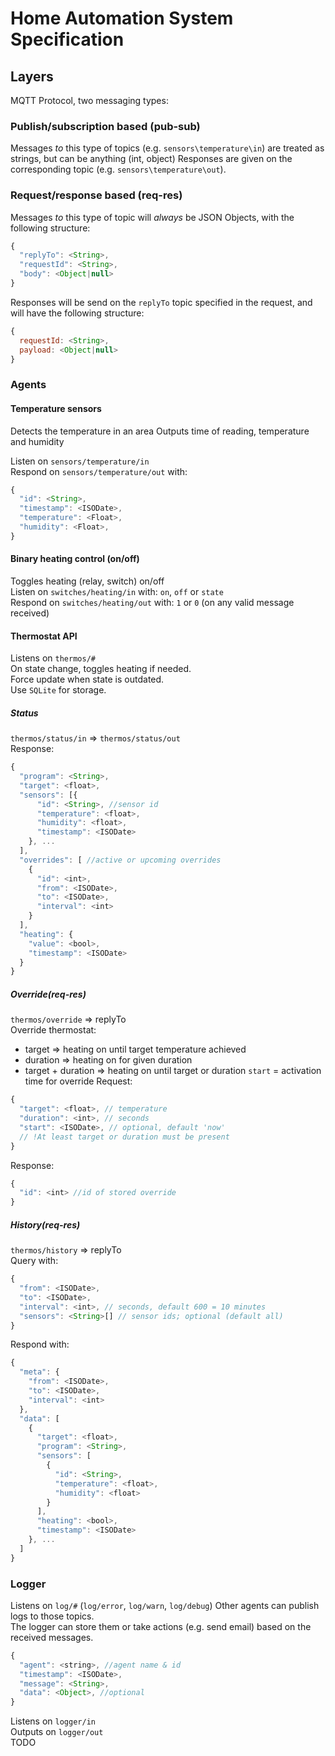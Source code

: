 # Home Automation System Specification

## Layers
MQTT Protocol, two messaging types:
### Publish/subscription based (pub-sub)
Messages *to* this type of topics (e.g. `sensors\temperature\in`) are treated as strings, but can be anything (int, object)
Responses are given on the corresponding topic (e.g. `sensors\temperature\out`).

### Request/response based (req-res)
Messages *to* this type of topic will *always* be JSON Objects, with the following structure:
```js
{
  "replyTo": <String>,
  "requestId": <String>,
  "body": <Object|null>
}
```
Responses will be send on the `replyTo` topic specified in the request, and will have the following structure:
```js
{
  requestId: <String>,
  payload: <Object|null>
}
```


### Agents
#### Temperature sensors
Detects the temperature in an area
Outputs time of reading, temperature and humidity

Listen on `sensors/temperature/in`  
Respond on `sensors/temperature/out` with:
```js
{
  "id": <String>,
  "timestamp": <ISODate>,
  "temperature": <Float>,
  "humidity": <Float>,
}
```

#### Binary heating control (on/off)
Toggles heating (relay, switch) on/off  
Listen on `switches/heating/in` with: `on`, `off` or `state`  
Respond on `switches/heating/out` with: `1` or `0` (on any valid message received)


#### Thermostat API
Listens on `thermos/#`  
On state change, toggles heating if needed.  
Force update when state is outdated.  
Use `SQLite` for storage. 

##### Status
`thermos/status/in` => `thermos/status/out`  
Response:
```js
{
  "program": <String>,
  "target": <float>,
  "sensors": [{
      "id": <String>, //sensor id
      "temperature": <float>,
      "humidity": <float>,
      "timestamp": <ISODate>
    }, ...
  ],
  "overrides": [ //active or upcoming overrides
    {
      "id": <int>,
      "from": <ISODate>,
      "to": <ISODate>,
      "interval": <int>
    }
  ],
  "heating": {
    "value": <bool>,
    "timestamp": <ISODate>
  }
}
```

##### Override(req-res)
`thermos/override` => replyTo  
Override thermostat:
 - target => heating on until target temperature achieved
 - duration => heating on for given duration
 - target + duration => heating on until target or duration
`start` = activation time for override
Request:
```js
{
  "target": <float>, // temperature
  "duration": <int>, // seconds
  "start": <ISODate>, // optional, default 'now'
  // !At least target or duration must be present
}
```
Response:
```js
{
  "id": <int> //id of stored override
}
```

##### History(req-res)
`thermos/history` => replyTo  
Query with:
```js
{
  "from": <ISODate>,
  "to": <ISODate>,
  "interval": <int>, // seconds, default 600 = 10 minutes
  "sensors": <String>[] // sensor ids; optional (default all)
}
```
Respond with:
```js
{
  "meta": {
    "from": <ISODate>,
    "to": <ISODate>,
    "interval": <int>
  },
  "data": [
    {
      "target": <float>,
      "program": <String>,
      "sensors": [
        {
          "id": <String>,
          "temperature": <float>,
          "humidity": <float>
        }
      ],
      "heating": <bool>,
      "timestamp": <ISODate>
    }, ...
  ]
}
```

### Logger
Listens on `log/#` (`log/error`, `log/warn`, `log/debug`)
Other agents can publish logs to those topics.  
The logger can store them or take actions (e.g. send email) based on the received messages.
```js
{
  "agent": <string>, //agent name & id
  "timestamp": <ISODate>,
  "message": <String>,
  "data": <Object>, //optional
}
```

Listens on `logger/in`  
Outputs on `logger/out`  
TODO


